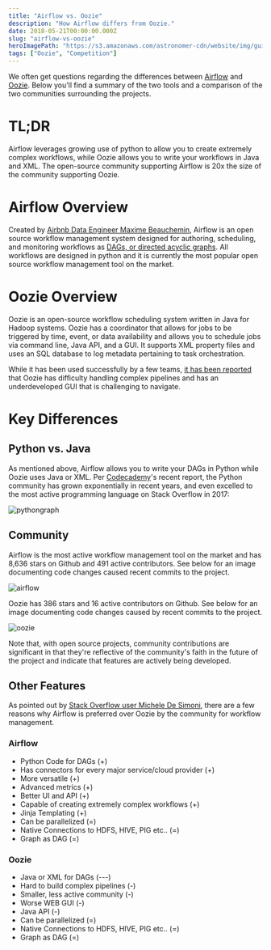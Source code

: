 ```yaml
---
title: "Airflow vs. Oozie"
description: "How Airflow differs from Oozie."
date: 2018-05-21T00:00:00.000Z
slug: "airflow-vs-oozie"
heroImagePath: "https://s3.amazonaws.com/astronomer-cdn/website/img/guides/Oozie+vs+Airflow.png"
tags: ["Oozie", "Competition"]
---
```


We often get questions regarding the differences between [Airflow](https://airflow.apache.org/) and [Oozie](http://oozie.apache.org/). Below you'll find a summary of the two tools and a comparison of the two communities surrounding the projects.

# TL;DR

Airflow leverages growing use of python to allow you to create extremely complex workflows, while Oozie allows you to write your workflows in Java and XML. The open-source community supporting Airflow is 20x the size of the community supporting Oozie.

# Airflow Overview

Created by [Airbnb Data Engineer Maxime Beauchemin](https://www.linkedin.com/in/maximebeauchemin), Airflow is an open source workflow management system designed for authoring, scheduling, and monitoring workflows as [DAGs, or directed acyclic graphs](https://www.astronomer.io/guides/dags/). All workflows are designed in python and it is currently the most popular open source workflow management tool on the market.

# Oozie Overview

Oozie is an open-source workflow scheduling system written in Java for Hadoop systems. Oozie has a coordinator that allows for jobs to be triggered by time, event, or data availability and allows you to schedule jobs via command line, Java API, and a GUI. It supports XML property files and uses an SQL database to log metadata pertaining to task orchestration.

While it has been used successfully by a few teams, [it has been reported](https://stackoverflow.com/questions/47928995/which-one-to-choose-apache-oozie-or-apache-airflow-need-a-comparison) that Oozie has difficulty handling complex pipelines and has an underdeveloped GUI that is challenging to navigate.

# Key Differences

## Python vs. Java

As mentioned above, Airflow allows you to write your DAGs in Python while Oozie uses Java or XML. Per [Codecademy](https://codecademy.com)'s recent report, the Python community has grown exponentially in recent years, and even excelled to the most active programming language on Stack Overflow in 2017:

![pythongraph](https://s3.amazonaws.com/astronomer-cdn/website/img/guides/lo5t9UKVQ1VDW8zq1fQg_growth-of-python.png)

## Community

Airflow is the most active workflow management tool on the market and has 8,636 stars on Github and 491 active contributors. See below for an image documenting code changes caused recent commits to the project.

![airflow](https://s3.amazonaws.com/astronomer-cdn/website/img/guides/Screen+Shot+2018-07-10+at+4.26.28+PM.png)

Oozie has 386 stars and 16 active contributors on Github. See below for an image documenting code changes caused by recent commits to the project.

![oozie](https://s3.amazonaws.com/astronomer-cdn/website/img/guides/Screen+Shot+2018-07-10+at+4.26.17+PM.png)

Note that, with open source projects, community contributions are significant in that they're reflective of the community's faith in the future of the project and indicate that features are actively being developed.

## Other Features

As pointed out by [Stack Overflow user Michele De Simoni](https://stackoverflow.com/users/8050556/michele-ubik-de-simoni), there are a few reasons why Airflow is preferred over Oozie by the community for workflow management.

### Airflow

- Python Code for DAGs (+)
- Has connectors for every major service/cloud provider (+)
- More versatile (+)
- Advanced metrics (+)
- Better UI and API (+)
- Capable of creating extremely complex workflows (+)
- Jinja Templating (+)
- Can be parallelized (=)
- Native Connections to HDFS, HIVE, PIG etc.. (=)
- Graph as DAG (=)

### Oozie

- Java or XML for DAGs (---)
- Hard to build complex pipelines (-)
- Smaller, less active community (-)
- Worse WEB GUI (-)
- Java API (-)
- Can be parallelized (=)
- Native Connections to HDFS, HIVE, PIG etc.. (=)
- Graph as DAG (=)
